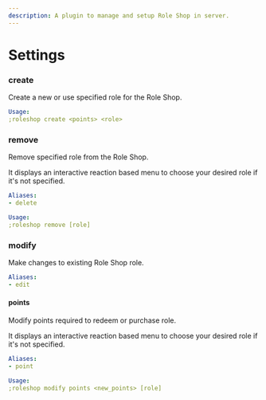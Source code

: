 ```yaml
---
description: A plugin to manage and setup Role Shop in server.
---
```


# Settings

### create

Create a new or use specified role for the Role Shop.

```yaml
Usage:
;roleshop create <points> <role>
```

### remove

Remove specified role from the Role Shop.  
It displays an interactive reaction based menu to choose your desired role if it's not specified.

```yaml
Aliases:
- delete

Usage:
;roleshop remove [role]
```

### modify

Make changes to existing Role Shop role.

```yaml
Aliases:
- edit
```

#### points

Modify points required to redeem or purchase role.  
It displays an interactive reaction based menu to choose your desired role if it's not specified.

```yaml
Aliases:
- point

Usage:
;roleshop modify points <new_points> [role]
```

